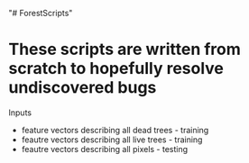 "# ForestScripts" 

# These scripts are written from scratch to hopefully resolve undiscovered bugs

Inputs
- feature vectors describing all dead trees - training
- feautre vectors describing all live trees - training
- feautre vectors describing all pixels - testing

